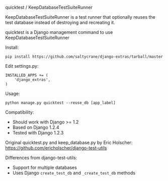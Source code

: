 quicktest / KeepDatabaseTestSuiteRunner

KeepDatabaseTestSuiteRunner is a test runner that optionally reuses the test
database instead of destroying and recreating it.

quicktest is a Django management command to use KeepDatabaseTestSuiteRunner

Install:

    pip install https://github.com/saltycrane/django-extras/tarball/master

Edit settings.py:

    INSTALLED_APPS += (
        'django_extras',
    )

Usage:

    python manage.py quicktest --reuse_db [app_label]

Compatibility:

 - Should work with Django >= 1.2
 - Based on Django 1.2.4
 - Tested with Django 1.2.3

Original quicktest.py and keep_database.py by Eric Holscher: <https://github.com/ericholscher/django-test-utils>

Differences from django-test-utils:

 - Support for multiple databases
 - Uses Django `create_test_db` and `_create_test_db` methods
